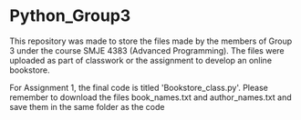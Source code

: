 # Python_Group3
This repository was made to store the files made by the members of Group 3 under the course SMJE 4383 (Advanced Programming). The files were uploaded as part of classwork or the assignment to develop an online bookstore.

For Assignment 1, the final code is titled 'Bookstore_class.py'. Please remember to download the files book_names.txt and author_names.txt and save them in the same folder as the code
